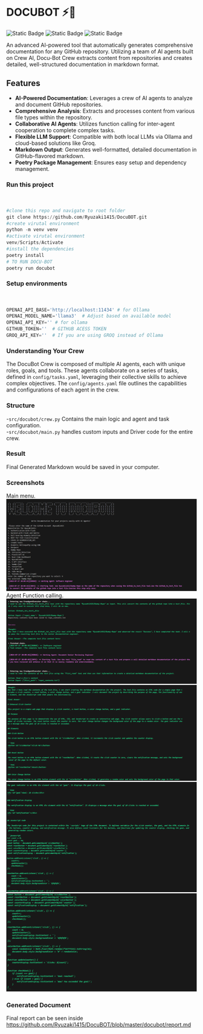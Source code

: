 # DOCUBOT ⚡📗

![Static Badge](https://img.shields.io/badge/Ollama-brightgreen) ![Static Badge](https://img.shields.io/badge/crewai-red) ![Static Badge](https://img.shields.io/badge/Groq-orange)

An advanced AI-powered tool that automatically generates comprehensive documentation for any GitHub repository. Utilizing a team of AI agents built on Crew AI, Docu-Bot Crew extracts content from repositories and creates detailed, well-structured documentation in markdown format.

## Features

- **AI-Powered Documentation**: Leverages a crew of AI agents to analyze and document GitHub repositories.
- **Comprehensive Analysis**: Extracts and processes content from various file types within the repository.
- **Collaborative AI Agents**: Utilizes function calling for inter-agent cooperation to complete complex tasks.
- **Flexible LLM Support**: Compatible with both local LLMs via Ollama and cloud-based solutions like Groq.
- **Markdown Output**: Generates well-formatted, detailed documentation in GitHub-flavored markdown.
- **Poetry Package Management**: Ensures easy setup and dependency management.


### Run this project 
```python


#clone this repo and navigate to root folder
git clone https://github.com/Ryuzaki1415/DocuBOT.git
#create virutal environment
python -m venv venv
#activate virutal environment
venv/Scripts/Activate
#install the dependencies
poetry install
# TO RUN DOCU-BOT
poetry run docubot
```

### Setup environments
```python


OPENAI_API_BASE='http://localhost:11434' # for Ollama
OPENAI_MODEL_NAME='llama3'  # Adjust based on available model
OPENAI_API_KEY='' # for ollama 
GITHUB_TOKEN=''  # GITHUB ACESS TOKEN 
GROQ_API_KEY=''  # If you are using GROQ instead of Ollama

```


### Understanding Your Crew

The DocuBot Crew is composed of multiple AI agents, each with unique roles, goals, and tools. These agents collaborate on a series of tasks, defined in `config/tasks.yaml`, leveraging their collective skills to achieve complex objectives. The `config/agents.yaml` file outlines the capabilities and configurations of each agent in the crew.


### Structure

-`src/docubot/crew.py` Contains the main logic and agent and task configuration.<br>
-`src/docubot/main.py` handles custom inputs and Driver code for the entire crew.

### Result
Final Generated Markdown would be saved in your computer.


### Screenshots
Main menu.
![Alt text](https://github.com/Ryuzaki1415/DocuBOT/blob/master/assets/Screenshot%202024-07-27%20201253.png)
Agent Function calling.
![Alt text](https://github.com/Ryuzaki1415/DocuBOT/blob/master/assets/Screenshot%202024-07-27%20201339.png)
![Alt text](https://github.com/Ryuzaki1415/DocuBOT/blob/master/assets/Screenshot%202024-07-27%20201518.png)
![Alt text](https://github.com/Ryuzaki1415/DocuBOT/blob/master/assets/Screenshot%202024-07-27%20201542.png)
![Alt text](https://github.com/Ryuzaki1415/DocuBOT/blob/master/assets/Screenshot%202024-07-27%20201613.png)

### Generated Document

Final report can be seen inside https://github.com/Ryuzaki1415/DocuBOT/blob/master/docubot/report.md



